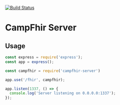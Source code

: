 [![Build Status](https://travis-ci.org/janstuemmel/campfhir-server.svg?branch=master)](https://travis-ci.org/janstuemmel/campfhir-server)

# CampFhir Server

## Usage

```js
const express = require('express');
const app = express();

const campfhir = require('campfhir-server')

app.use('/fhir', campfhir);

app.listen(1337, () => {
  console.log('Server listening on 0.0.0.0:1337');
});

```

